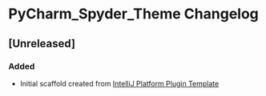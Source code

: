 <!-- Keep a Changelog guide -> https://keepachangelog.com -->

# PyCharm_Spyder_Theme Changelog

## [Unreleased]
### Added
- Initial scaffold created from [IntelliJ Platform Plugin Template](https://github.com/JetBrains/intellij-platform-plugin-template)
